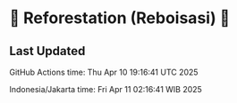 
# 🌳 Reforestation (Reboisasi) 🌲

## Last Updated

GitHub Actions time: Thu Apr 10 19:16:41 UTC 2025

Indonesia/Jakarta time: Fri Apr 11 02:16:41 WIB 2025
